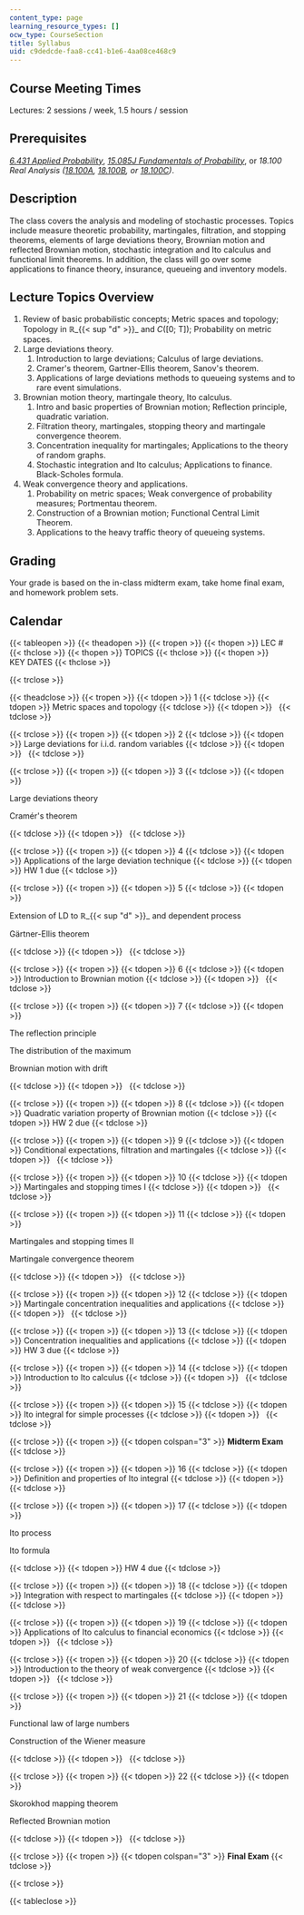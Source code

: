 ```yaml
---
content_type: page
learning_resource_types: []
ocw_type: CourseSection
title: Syllabus
uid: c9dedcde-faa8-cc41-b1e6-4aa08ce468c9
---
```


Course Meeting Times
--------------------

Lectures: 2 sessions / week, 1.5 hours / session

Prerequisites
-------------

[_6.431 Applied Probability_](/courses/6-041-probabilistic-systems-analysis-and-applied-probability-fall-2010), [_15.085J Fundamentals of Probability_](/courses/6-436j-fundamentals-of-probability-fall-2018), or _18.100 Real Analysis ([18.100A](/courses/18-100a-introduction-to-analysis-fall-2012), [18.100B](/courses/18-100b-analysis-i-fall-2010), or [18.100C](/courses/18-100c-real-analysis-fall-2012))_.

Description
-----------

The class covers the analysis and modeling of stochastic processes. Topics include measure theoretic probability, martingales, filtration, and stopping theorems, elements of large deviations theory, Brownian motion and reflected Brownian motion, stochastic integration and Ito calculus and functional limit theorems. In addition, the class will go over some applications to finance theory, insurance, queueing and inventory models.

Lecture Topics Overview
-----------------------

1.  Review of basic probabilistic concepts; Metric spaces and topology; Topology in ℝ_{{< sup "d" >}}_ and _C_(\[0; T\]); Probability on metric spaces.
2.  Large deviations theory.
    1.  Introduction to large deviations; Calculus of large deviations.
    2.  Cramer's theorem, Gartner-Ellis theorem, Sanov's theorem.
    3.  Applications of large deviations methods to queueing systems and to rare event simulations.
3.  Brownian motion theory, martingale theory, Ito calculus.
    1.  Intro and basic properties of Brownian motion; Reflection principle, quadratic variation.
    2.  Filtration theory, martingales, stopping theory and martingale convergence theorem.
    3.  Concentration inequality for martingales; Applications to the theory of random graphs.
    4.  Stochastic integration and Ito calculus; Applications to finance. Black-Scholes formula.
4.  Weak convergence theory and applications.
    1.  Probability on metric spaces; Weak convergence of probability measures; Portmentau theorem.
    2.  Construction of a Brownian motion; Functional Central Limit Theorem.
    3.  Applications to the heavy traffic theory of queueing systems.

Grading
-------

Your grade is based on the in-class midterm exam, take home final exam, and homework problem sets.

Calendar
--------

{{< tableopen >}}
{{< theadopen >}}
{{< tropen >}}
{{< thopen >}}
LEC #
{{< thclose >}}
{{< thopen >}}
TOPICS
{{< thclose >}}
{{< thopen >}}
KEY DATES
{{< thclose >}}

{{< trclose >}}

{{< theadclose >}}
{{< tropen >}}
{{< tdopen >}}
1
{{< tdclose >}}
{{< tdopen >}}
Metric spaces and topology
{{< tdclose >}}
{{< tdopen >}}
 
{{< tdclose >}}

{{< trclose >}}
{{< tropen >}}
{{< tdopen >}}
2
{{< tdclose >}}
{{< tdopen >}}
Large deviations for i.i.d. random variables
{{< tdclose >}}
{{< tdopen >}}
 
{{< tdclose >}}

{{< trclose >}}
{{< tropen >}}
{{< tdopen >}}
3
{{< tdclose >}}
{{< tdopen >}}


Large deviations theory

Cramér's theorem


{{< tdclose >}}
{{< tdopen >}}
 
{{< tdclose >}}

{{< trclose >}}
{{< tropen >}}
{{< tdopen >}}
4
{{< tdclose >}}
{{< tdopen >}}
Applications of the large deviation technique
{{< tdclose >}}
{{< tdopen >}}
HW 1 due
{{< tdclose >}}

{{< trclose >}}
{{< tropen >}}
{{< tdopen >}}
5
{{< tdclose >}}
{{< tdopen >}}


Extension of LD to ℝ_{{< sup "d" >}}_ and dependent process

Gärtner-Ellis theorem


{{< tdclose >}}
{{< tdopen >}}
 
{{< tdclose >}}

{{< trclose >}}
{{< tropen >}}
{{< tdopen >}}
6
{{< tdclose >}}
{{< tdopen >}}
Introduction to Brownian motion
{{< tdclose >}}
{{< tdopen >}}
 
{{< tdclose >}}

{{< trclose >}}
{{< tropen >}}
{{< tdopen >}}
7
{{< tdclose >}}
{{< tdopen >}}


The reflection principle

The distribution of the maximum

Brownian motion with drift


{{< tdclose >}}
{{< tdopen >}}
 
{{< tdclose >}}

{{< trclose >}}
{{< tropen >}}
{{< tdopen >}}
8
{{< tdclose >}}
{{< tdopen >}}
Quadratic variation property of Brownian motion
{{< tdclose >}}
{{< tdopen >}}
HW 2 due
{{< tdclose >}}

{{< trclose >}}
{{< tropen >}}
{{< tdopen >}}
9
{{< tdclose >}}
{{< tdopen >}}
Conditional expectations, filtration and martingales
{{< tdclose >}}
{{< tdopen >}}
 
{{< tdclose >}}

{{< trclose >}}
{{< tropen >}}
{{< tdopen >}}
10
{{< tdclose >}}
{{< tdopen >}}
Martingales and stopping times I
{{< tdclose >}}
{{< tdopen >}}
 
{{< tdclose >}}

{{< trclose >}}
{{< tropen >}}
{{< tdopen >}}
11
{{< tdclose >}}
{{< tdopen >}}


Martingales and stopping times II

Martingale convergence theorem


{{< tdclose >}}
{{< tdopen >}}
 
{{< tdclose >}}

{{< trclose >}}
{{< tropen >}}
{{< tdopen >}}
12
{{< tdclose >}}
{{< tdopen >}}
Martingale concentration inequalities and applications
{{< tdclose >}}
{{< tdopen >}}
 
{{< tdclose >}}

{{< trclose >}}
{{< tropen >}}
{{< tdopen >}}
13
{{< tdclose >}}
{{< tdopen >}}
Concentration inequalities and applications
{{< tdclose >}}
{{< tdopen >}}
HW 3 due
{{< tdclose >}}

{{< trclose >}}
{{< tropen >}}
{{< tdopen >}}
14
{{< tdclose >}}
{{< tdopen >}}
Introduction to Ito calculus
{{< tdclose >}}
{{< tdopen >}}
 
{{< tdclose >}}

{{< trclose >}}
{{< tropen >}}
{{< tdopen >}}
15
{{< tdclose >}}
{{< tdopen >}}
Ito integral for simple processes
{{< tdclose >}}
{{< tdopen >}}
 
{{< tdclose >}}

{{< trclose >}}
{{< tropen >}}
{{< tdopen colspan="3" >}}
**Midterm Exam**
{{< tdclose >}}

{{< trclose >}}
{{< tropen >}}
{{< tdopen >}}
16
{{< tdclose >}}
{{< tdopen >}}
Definition and properties of Ito integral
{{< tdclose >}}
{{< tdopen >}}
 
{{< tdclose >}}

{{< trclose >}}
{{< tropen >}}
{{< tdopen >}}
17
{{< tdclose >}}
{{< tdopen >}}


Ito process

Ito formula


{{< tdclose >}}
{{< tdopen >}}
HW 4 due
{{< tdclose >}}

{{< trclose >}}
{{< tropen >}}
{{< tdopen >}}
18
{{< tdclose >}}
{{< tdopen >}}
Integration with respect to martingales
{{< tdclose >}}
{{< tdopen >}}
 
{{< tdclose >}}

{{< trclose >}}
{{< tropen >}}
{{< tdopen >}}
19
{{< tdclose >}}
{{< tdopen >}}
Applications of Ito calculus to financial economics
{{< tdclose >}}
{{< tdopen >}}
 
{{< tdclose >}}

{{< trclose >}}
{{< tropen >}}
{{< tdopen >}}
20
{{< tdclose >}}
{{< tdopen >}}
Introduction to the theory of weak convergence
{{< tdclose >}}
{{< tdopen >}}
 
{{< tdclose >}}

{{< trclose >}}
{{< tropen >}}
{{< tdopen >}}
21
{{< tdclose >}}
{{< tdopen >}}


Functional law of large numbers

Construction of the Wiener measure


{{< tdclose >}}
{{< tdopen >}}
 
{{< tdclose >}}

{{< trclose >}}
{{< tropen >}}
{{< tdopen >}}
22
{{< tdclose >}}
{{< tdopen >}}


Skorokhod mapping theorem

Reflected Brownian motion


{{< tdclose >}}
{{< tdopen >}}
 
{{< tdclose >}}

{{< trclose >}}
{{< tropen >}}
{{< tdopen colspan="3" >}}
**Final Exam**
{{< tdclose >}}

{{< trclose >}}

{{< tableclose >}}